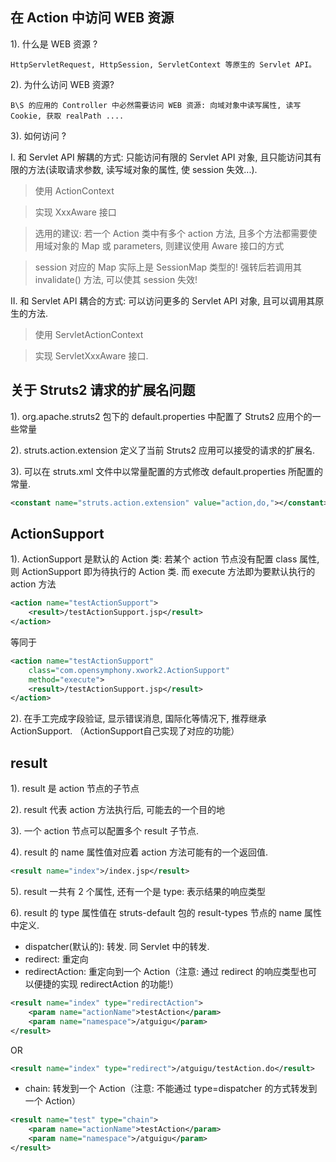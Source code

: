 ## 在 Action 中访问 WEB 资源

1). 什么是 WEB 资源 ?

	HttpServletRequest, HttpSession, ServletContext 等原生的 Servlet API。 

2). 为什么访问 WEB 资源?

	B\S 的应用的 Controller 中必然需要访问 WEB 资源: 向域对象中读写属性, 读写 Cookie, 获取 realPath ....

3). 如何访问 ?

I. 和 Servlet API 解耦的方式: 只能访问有限的 Servlet API 对象, 且只能访问其有限的方法(读取请求参数, 读写域对象的属性, 使 session 失效...). 

> 使用 ActionContext
	
> 实现 XxxAware 接口
	
> 选用的建议: 若一个 Action 类中有多个 action 方法, 且多个方法都需要使用域对象的 Map 或 parameters, 则建议使用
	Aware 接口的方式
	
> session 对应的 Map 实际上是 SessionMap 类型的! 强转后若调用其 invalidate() 方法, 可以使其 session 失效!

II. 和 Servlet API 耦合的方式: 可以访问更多的 Servlet API 对象, 且可以调用其原生的方法.  

> 使用 ServletActionContext
	
> 实现 ServletXxxAware 接口.

## 关于 Struts2 请求的扩展名问题

1). org.apache.struts2 包下的 default.properties 中配置了 Struts2 应用个的一些常量

2). struts.action.extension 定义了当前 Struts2 应用可以接受的请求的扩展名.

3). 可以在 struts.xml 文件中以常量配置的方式修改 default.properties 所配置的常量.

```xml
<constant name="struts.action.extension" value="action,do,"></constant>
```

## ActionSupport

1). ActionSupport 是默认的 Action 类: 若某个 action 节点没有配置 class 属性, 则 ActionSupport 即为待执行的 Action 类. 而 execute 方法即为要默认执行的 action 方法

```xml
<action name="testActionSupport">
	<result>/testActionSupport.jsp</result>
</action>
```

等同于

```xml
<action name="testActionSupport"
	class="com.opensymphony.xwork2.ActionSupport"
	method="execute">
	<result>/testActionSupport.jsp</result>
</action>
```

2). 在手工完成字段验证, 显示错误消息, 国际化等情况下, 推荐继承 ActionSupport. （ActionSupport自己实现了对应的功能）

## result

1). result 是 action 节点的子节点

2). result 代表 action 方法执行后, 可能去的一个目的地

3). 一个 action 节点可以配置多个 result 子节点. 

4). result 的 name 属性值对应着 action 方法可能有的一个返回值. 

```xml
<result name="index">/index.jsp</result>
```

5). result 一共有 2 个属性, 还有一个是 type: 表示结果的响应类型

6). result 的 type 属性值在 struts-default 包的 result-types 节点的 name 属性中定义.

- dispatcher(默认的): 转发. 同 Servlet 中的转发. 
- redirect: 重定向
- redirectAction: 重定向到一个 Action（注意: 通过 redirect 的响应类型也可以便捷的实现 redirectAction 的功能!）

```xml
<result name="index" type="redirectAction">
	<param name="actionName">testAction</param>
	<param name="namespace">/atguigu</param>
</result>
```
OR
```xml
<result name="index" type="redirect">/atguigu/testAction.do</result>
```

- chain: 转发到一个 Action（注意: 不能通过 type=dispatcher 的方式转发到一个 Action）
```xml
<result name="test" type="chain">
	<param name="actionName">testAction</param>
	<param name="namespace">/atguigu</param>
</result>
```

